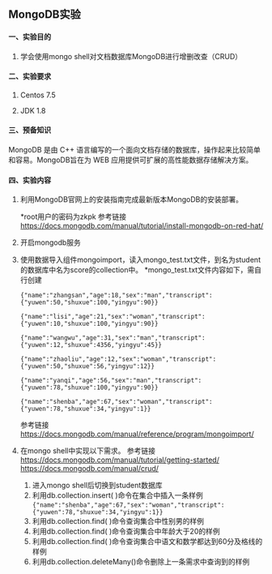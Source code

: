 ## MongoDB实验

#### 一、实验目的

1. 学会使用mongo shell对文档数据库MongoDB进行增删改查（CRUD）


#### 二、实验要求

1. Centos 7.5

2. JDK 1.8


#### 三、预备知识

MongoDB 是由 C++ 语言编写的一个面向文档存储的数据库，操作起来比较简单和容易。MongoDB旨在为 WEB 应用提供可扩展的高性能数据存储解决方案。  

#### 四、实验内容

1.  利用MongoDB官网上的安装指南完成最新版本MongoDB的安装部署。
    
    *root用户的密码为zkpk
    参考链接 https://docs.mongodb.com/manual/tutorial/install-mongodb-on-red-hat/
    
2.  开启mongodb服务

3.  使用数据导入组件mongoimport，读入mongo_test.txt文件，到名为student的数据库中名为score的collection中。
    *mongo_test.txt文件内容如下，需自行创建

    ```
    {"name":"zhangsan","age":18,"sex":"man","transcript":{"yuwen":50,"shuxue":100,"yingyu":90}}
    
    {"name":"lisi","age":21,"sex":"woman","transcript":{"yuwen":10,"shuxue":100,"yingyu":90}}
    
    {"name":"wangwu","age":31,"sex":"man","transcript":{"yuwen":12,"shuxue":4356,"yingyu":45}}
    
    {"name":"zhaoliu","age":12,"sex":"woman","transcript":{"yuwen":50,"shuxue":56,"yingyu":12}}
    
    {"name":"yanqi","age":56,"sex":"man","transcript":{"yuwen":78,"shuxue":100,"yingyu":90}}
    
    {"name":"shenba","age":67,"sex":"woman","transcript":{"yuwen":78,"shuxue":34,"yingyu":1}}
    ```

    参考链接 https://docs.mongodb.com/manual/reference/program/mongoimport/

4.  在mongo shell中实现以下需求。
    参考链接 https://docs.mongodb.com/manual/tutorial/getting-started/
    https://docs.mongodb.com/manual/crud/

    1.  进入mongo shell后切换到student数据库
    2.  利用db.collection.insert( )命令在集合中插入一条样例 `{"name":"shenba","age":67,"sex":"woman","transcript":	      {"yuwen":78,"shuxue":34,"yingyu":1}}`
    3.  利用db.collection.find( )命令查询集合中性别男的样例
    4.  利用db.collection.find( )命令查询集合中年龄大于20的样例
    5.  利用db.collection.find( )命令查询集合中语文和数学都达到60分及格线的样例
    6.  利用db.collection.deleteMany()命令删除上一条需求中查询到的样例